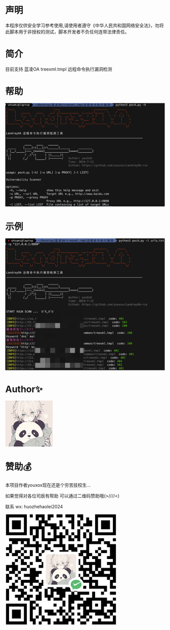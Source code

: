 # 声明
  本程序仅供安全学习参考使用,请使用者遵守《中华人民共和国网络安全法》，勿将此脚本用于非授权的测试，脚本开发者不负任何连带法律责任。

# 简介
  目前支持 蓝凌OA treexml.tmpl 远程命令执行漏洞检测

# 帮助
![help.png](help.png)

# 示例
![p.png](p.png)

# Author✨
<img src="pic2.jpg" width="150px;">

# 赞助💰
本项目作者youxox现在还是个穷苦技校生...

如果觉得对各位司辰有帮助 可以通过二维码赞助哦(>////<)

联系 wx: huozhehaolei2024

<img src=zanzhu.jpg>
